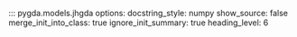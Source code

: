 ::: pygda.models.jhgda
    options:
      docstring_style: numpy
      show_source: false
      merge_init_into_class: true
      ignore_init_summary: true
      heading_level: 6
